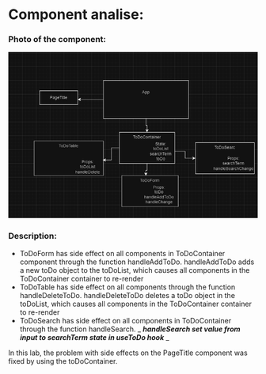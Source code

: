 # Component analise:
### Photo of the component:
![img_2.png](img_2.png)


### Description:
- ToDoForm has side effect on all components in ToDoContainer component through the function handleAddToDo. handleAddToDo adds a new toDo object
  to the toDoList, which causes all components in the ToDoContainer container to re-render
- ToDoTable has side effect on all components through the function handleDeleteToDo. handleDeleteToDo deletes
  a toDo object in the toDoList, which causes all components in the ToDoContainer container to re-render
- ToDoSearch has side effect on all components in ToDoContainer through the function handleSearch. _ _**handleSearch set value from input to searchTerm state in useToDo hook**_ _

In this lab, the problem with side effects on the PageTitle component was fixed by using the toDoContainer.
